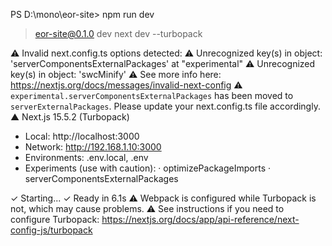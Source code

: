 PS D:\mono\eor-site> npm  run dev 

> eor-site@0.1.0 dev
> next dev --turbopack

 ⚠ Invalid next.config.ts options detected: 
 ⚠     Unrecognized key(s) in object: 'serverComponentsExternalPackages' at "experimental"
 ⚠     Unrecognized key(s) in object: 'swcMinify'
 ⚠ See more info here: https://nextjs.org/docs/messages/invalid-next-config
 ⚠ `experimental.serverComponentsExternalPackages` has been moved to `serverExternalPackages`. Please update your next.config.ts file accordingly.
   ▲ Next.js 15.5.2 (Turbopack)
   - Local:        http://localhost:3000
   - Network:      http://192.168.1.10:3000
   - Environments: .env.local, .env
   - Experiments (use with caution):
     · optimizePackageImports
     · serverComponentsExternalPackages

 ✓ Starting...
 ✓ Ready in 6.1s
 ⚠ Webpack is configured while Turbopack is not, which may cause problems.
 ⚠ See instructions if you need to configure Turbopack:
  https://nextjs.org/docs/app/api-reference/next-config-js/turbopack